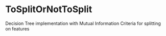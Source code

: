 # ToSplitOrNotToSplit
Decision Tree implementation with Mutual Information Criteria for splitting on features

